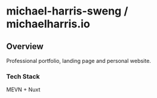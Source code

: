 # michael-harris-sweng / michaelharris.io

## Overview
Professional portfolio, landing page and personal website.

### Tech Stack
MEVN + Nuxt

